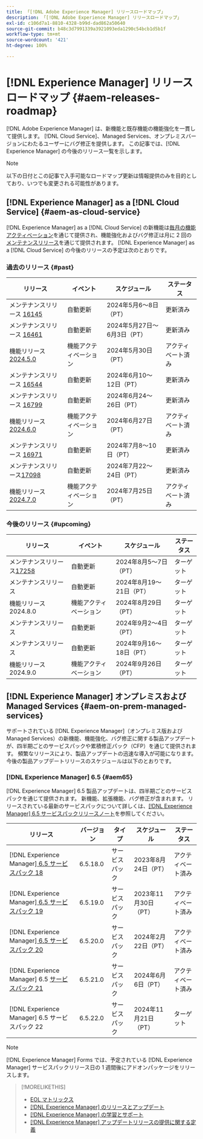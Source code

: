 ```yaml
---
title: 「[!DNL Adobe Experience Manager] リリースロードマップ」
description: 「[!DNL Adobe Experience Manager] リリースロードマップ」
exl-id: c106d7a1-8810-4328-b99d-dad862a50640
source-git-commit: b48c3d7991339a3921093eda1290c54bcb1d5b1f
workflow-type: tm+mt
source-wordcount: '421'
ht-degree: 100%

---
```



# [!DNL Experience Manager] リリースロードマップ {#aem-releases-roadmap}

[!DNL Adobe Experience Manager] は、新機能と既存機能の機能強化を一貫して提供します。 [!DNL Cloud Service]、Managed Services、オンプレミスバージョンにわたるユーザーにバグ修正を提供します。 この記事では、[!DNL Experience Manager] の今後のリリース一覧を示します。

>[!NOTE]
>
>以下の日付とこの記事で入手可能なロードマップ更新は情報提供のみを目的としており、いつでも変更される可能性があります。

## [!DNL Experience Manager] as a [!DNL Cloud Service] {#aem-as-cloud-service}

[!DNL Experience Manager] as a [!DNL Cloud Service] の新機能は[毎月の機能アクティベーション](https://experienceleague.adobe.com/ja/docs/experience-manager-cloud-service/content/release-notes/release-notes/release-notes-current)を通じて提供され、機能強化およびバグ修正は月に 2 回の[メンテナンスリリース](https://experienceleague.adobe.com/ja/docs/experience-manager-cloud-service/content/release-notes/maintenance/latest)を通じて提供されます。
[!DNL Experience Manager] as a [!DNL Cloud Service] の今後のリリースの予定は次のとおりです。

### 過去のリリース {#past}

| リリース | イベント | スケジュール | ステータス |
|---|---|---|---|
| メンテナンスリリース [16145](https://experienceleague.adobe.com/ja/docs/experience-manager-cloud-service/content/release-notes/maintenance/2024/2024-5-0#release-16145) | 自動更新 | 2024年5月6〜8日（PT） | 更新済み |
| メンテナンスリリース [16461](https://experienceleague.adobe.com/ja/docs/experience-manager-cloud-service/content/release-notes/maintenance/2024/2024-5-0#release-16461) | 自動更新 | 2024年5月27日～6月3日（PT） | 更新済み |
| 機能リリース [2024.5.0](https://experienceleague.adobe.com/ja/docs/experience-manager-cloud-service/content/release-notes/release-notes/2024/release-notes-2024-5-0) | 機能アクティベーション | 2024年5月30日（PT） | アクティベート済み |
| メンテナンスリリース [16544](https://experienceleague.adobe.com/ja/docs/experience-manager-cloud-service/content/release-notes/maintenance/2024/2024-6-0#release-16544) | 自動更新 | 2024年6月10～12日（PT） | 更新済み |
| メンテナンスリリース [16799](https://experienceleague.adobe.com/ja/docs/experience-manager-cloud-service/content/release-notes/maintenance/2024/2024-6-0#release-16799) | 自動更新 | 2024年6月24～26日（PT） | 更新済み |
| 機能リリース [2024.6.0](https://experienceleague.adobe.com/ja/docs/experience-manager-cloud-service/content/release-notes/release-notes/2024/release-notes-2024-6-0) | 機能アクティベーション | 2024年6月27日（PT） | アクティベート済み |
| メンテナンスリリース [16971](https://experienceleague.adobe.com/ja/docs/experience-manager-cloud-service/content/release-notes/maintenance/2024/2024-7-0#release-16971) | 自動更新 | 2024年7月8～10日（PT） | 更新済み |
| メンテナンスリリース[17098](https://experienceleague.adobe.com/ja/docs/experience-manager-cloud-service/content/release-notes/maintenance/latest) | 自動更新 | 2024年7月22～24日（PT） | 更新済み |
| 機能リリース [2024.7.0](https://experienceleague.adobe.com/ja/docs/experience-manager-cloud-service/content/release-notes/release-notes/release-notes-current) | 機能アクティベーション | 2024年7月25日（PT） | アクティベート済み |

### 今後のリリース {#upcoming}

| リリース | イベント | スケジュール | ステータス |
|---|---|---|---|
| メンテナンスリリース[17258](https://experienceleague.adobe.com/ja/docs/experience-manager-cloud-service/content/release-notes/maintenance/latest#release-17258) | 自動更新 | 2024年8月5～7日（PT） | ターゲット |
| メンテナンスリリース | 自動更新 | 2024年8月19～21日（PT） | ターゲット |
| 機能リリース 2024.8.0 | 機能アクティベーション | 2024年8月29日（PT） | ターゲット |
| メンテナンスリリース | 自動更新 | 2024年9月2～4日（PT） | ターゲット |
| メンテナンスリリース | 自動更新 | 2024年9月16～18日（PT） | ターゲット |
| 機能リリース 2024.9.0 | 機能アクティベーション | 2024年9月26日（PT） | ターゲット |

## [!DNL Experience Manager] オンプレミスおよび Managed Services {#aem-on-prem-managed-services}

サポートされている [!DNL Experience Manager]（オンプレミス版および Managed Services）の新機能、機能強化、バグ修正に関する製品アップデートが、四半期ごとのサービスパックや累積修正パック（CFP）を通じて提供されます。 頻繁なリリースにより、製品アップデートの迅速な導入が可能になります。 今後の製品アップデートリリースのスケジュールは以下のとおりです。

### [!DNL Experience Manager] 6.5 {#aem65}

[!DNL Experience Manager] 6.5 製品アップデートは、四半期ごとのサービスパックを通じて提供されます。 新機能、拡張機能、バグ修正が含まれます。 リリースされている最新のサービスパックについて詳しくは、[[!DNL Experience Manager] 6.5 サービスパックリリースノート](https://experienceleague.adobe.com/ja/docs/experience-manager-65/content/release-notes/release-notes)を参照してください。

| リリース | バージョン | タイプ | スケジュール | ステータス |
|---|---|---|---|---|
| [!DNL Experience Manager][ 6.5 サービスパック 18](https://experienceleague.adobe.com/ja/docs/experience-manager-65/content/release-notes/service-pack/6-5-18) | 6.5.18.0 | サービスパック | 2023年8月24日（PT） | アクティベート済み |
| [!DNL Experience Manager][ 6.5 サービスパック 19](https://experienceleague.adobe.com/ja/docs/experience-manager-65/content/release-notes/service-pack/6-5-19) | 6.5.19.0 | サービスパック | 2023年11月30日（PT） | アクティベート済み |
| [!DNL Experience Manager][ 6.5 サービスパック 20](https://experienceleague.adobe.com/ja/docs/experience-manager-65/content/release-notes/service-pack/6-5-20) | 6.5.20.0 | サービスパック | 2024年2月22日（PT） | アクティベート済み |
| [!DNL Experience Manager] 6.5 [サービスパック 21](https://experienceleague.adobe.com/ja/docs/experience-manager-65/content/release-notes/release-notes) | 6.5.21.0 | サービスパック | 2024年6月6日（PT） | アクティベート済み |
| [!DNL Experience Manager] 6.5 サービスパック 22 | 6.5.22.0 | サービスパック | 2024年11月21日（PT） | ターゲット |

>[!NOTE]
>
>[!DNL Experience Manager] Forms では、予定されている [!DNL Experience Manager] サービスパックリリース日の 1 週間後にアドオンパッケージをリリースします。

>[!MORELIKETHIS]
>
>* [EOL マトリックス](https://helpx.adobe.com/jp/support/programs/eol-matrix.html)
>* [[!DNL Experience Manager] のリリースとアップデート](https://experienceleague.adobe.com/ja/docs/experience-manager-release-information/aem-release-updates/aem-releases-updates)
>* [[!DNL Experience Manager]  の学習とサポート](https://experienceleague.adobe.com/ja/docs/experience-manager-cloud-service)
>* [[!DNL Experience Manager] アップデートリリースの提供に関する定義](/help/using/update-release-vehicle-definitions.md)
